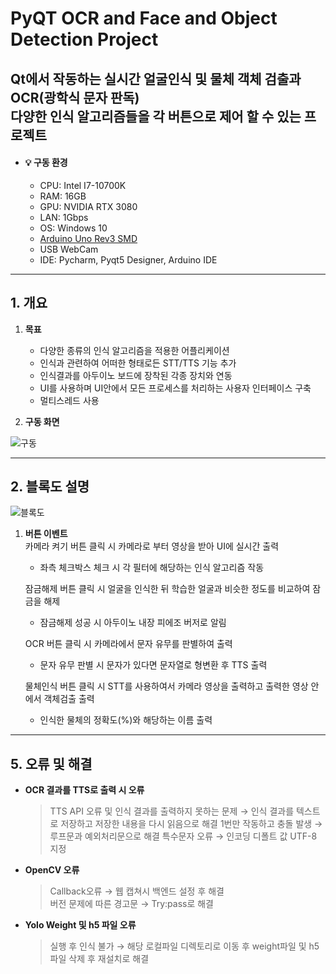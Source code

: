 
# PyQT OCR and Face and Object Detection Project 

Qt에서 작동하는 실시간 얼굴인식 및 물체 객체 검출과 OCR(광학식 문자 판독)  
다양한 인식 알고리즘들을 각 버튼으로 제어 할 수 있는 프로젝트 
---

* #### 💡 구동 환경
  * CPU: Intel I7-10700K  
  * RAM: 16GB  
  * GPU: NVIDIA RTX 3080  
  * LAN: 1Gbps 
  * OS: Windows 10
  * <a href="https://store.arduino.cc/products/arduino-uno-rev3-smd?queryID=undefined" target="_blank">Arduino Uno Rev3 SMD</a>
  * USB WebCam
  * IDE: Pycharm, Pyqt5 Designer, Arduino IDE

  
---


<!-------------------------------------------------------------Part 1------------------------------------------------------------------------------------------>
 ## 1. 개요
 1. __목표__
    * 다양한 종류의 인식 알고리즘을 적용한 어플리케이션  
    * 인식과 관련하여 어떠한 형태로든 STT/TTS 기능 추가
    * 인식결과를 아두이노 보드에 장착된 각종 장치와 연동
    * UI를 사용하며 UI안에서 모든 프로세스를 처리하는 사용자 인터페이스 구축
    * 멀티스레드 사용 
    
    

 2. __구동 화면__  
    
![구동](./IMG/work.gif)  
    
---      
 ## 2. 블록도 설명

![블록도](./IMG/A.jpg)  

  

 1. __버튼 이벤트__  
    카메라 켜기 버튼 클릭 시 카메라로 부터 영상을 받아 UI에 실시간 출력  
    * 좌측 체크박스 체크 시 각 필터에 해당하는 인식 알고리즘 작동 
    
    잠금해제 버튼 클릭 시 얼굴을 인식한 뒤 학습한 얼굴과 비슷한 정도를 비교하여 잠금을 해제
    * 잠금해제 성공 시 아두이노 내장 피에조 버저로 알림
    
    OCR 버튼 클릭 시 카메라에서 문자 유무를 판별하여 출력
    * 문자 유무 판별 시 문자가 있다면 문자열로 형변환 후 TTS 출력
    
    물체인식 버튼 클릭 시 STT를 사용하여서 카메라 영상을 출력하고 출력한 영상 안에서 객체검출 출력
    * 인식한 물체의 정확도(%)와 해당하는 이름 출력 
    
    
---  
 <!-------------------------------------------------------------Part 2------------------------------------------------------------------------------------------>

    
## 5. 오류 및 해결
   * __OCR 결과를 TTS로 출력 시 오류__     
     > TTS API 오류 및 인식 결과를 출력하지 못하는 문제 → 인식 결과를 텍스트로 저장하고 저장한 내용을 다시 읽음으로 해결
     > 1번만 작동하고 충돌 발생 → 루프문과 예외처리문으로 해결
     > 특수문자 오류 → 인코딩 디폴트 값 UTF-8 지정

   * __OpenCV 오류__    
     > Callback오류 → 웹 캡쳐시 백엔드 설정 후 해결  
     > 버전 문제에 따른 경고문 → Try:pass로 해결  

   * __Yolo Weight 및 h5 파일 오류__  
     > 실행 후 인식 불가 → 해당 로컬파일 디렉토리로 이동 후  weight파일 및 h5파일 삭제 후 재설치로 해결       
     
     
